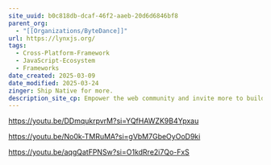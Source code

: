 ```yaml
---
site_uuid: b0c818db-dcaf-46f2-aaeb-20d6d6846bf8
parent_org:
  - "[[Organizations/ByteDance]]"
url: https://lynxjs.org/
tags:
  - Cross-Platform-Framework
  - JavaScript-Ecosystem
  - Frameworks
date_created: 2025-03-09
date_modified: 2025-03-24
zinger: Ship Native for more.
description_site_cp: Empower the web community and invite more to build across platforms
---
```

https://youtu.be/DDmqukrpvrM?si=YQfHAWZK9B4Ypxau

https://youtu.be/No0k-TMRuMA?si=gVbM7GbeOyOoD9ki

https://youtu.be/aqgQatFPNSw?si=O1kdRre2i7Qo-FxS